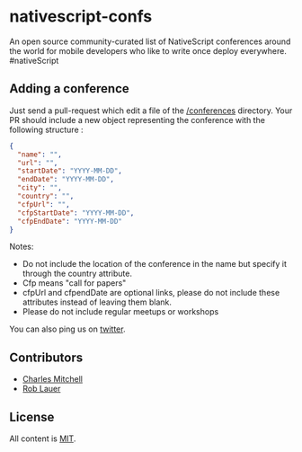# nativescript-confs

An open source community-curated list of NativeScript conferences around the world for mobile developers who like to write once deploy everywhere. #nativeScript

Adding a conference
-------------------

Just send a pull-request which edit a file of the [/conferences](https://github.com/mobilehackersio/nativescript-confs/tree/master/conferences) directory. Your PR should include a new object representing the conference with the following structure :

```json
{
  "name": "",
  "url": "",
  "startDate": "YYYY-MM-DD",
  "endDate": "YYYY-MM-DD",
  "city": "",
  "country": "",
  "cfpUrl": "",
  "cfpStartDate": "YYYY-MM-DD",
  "cfpEndDate": "YYYY-MM-DD"
}
```

Notes: 
- Do not include the location of the conference in the name but specify it through the country attribute.
- Cfp means "call for papers"
- cfpUrl and cfpendDate are optional links, please do not include these attributes instead of leaving them blank.
- Please do not include regular meetups or workshops

You can also ping us on [twitter](https://twitter.com/mobilehackersio).


Contributors
-------------------
- [Charles Mitchell](https://github.com/chuckmitchell)
- [Rob Lauer](https://github.com/rdlauer)


License
-------

All content is [MIT](https://github.com/mobilehackersio/nativescript-confs/blob/master/LICENSE).
